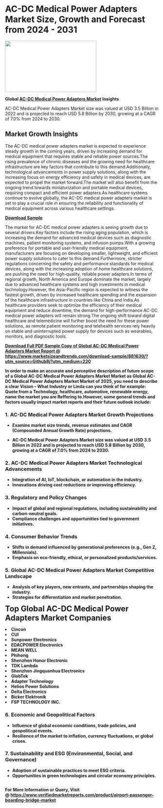 <H1>AC-DC Medical Power Adapters Market Size, Growth and Forecast from 2024 - 2031</H1><img class="aligncenter size-medium wp-image-584254" src="https://thirdeyenews.in/wp-content/uploads/2024/09/Global-Market-Research-300x168.jpeg" alt="" width="300" height="168" /><p><strong>Global&nbsp;<a href="https://www.marketsizeandtrends.com/download-sample/881630/?utm_source=Github8j?utm_medium=220">AC-DC Medical Power Adapters Market</a> Insights</strong></p><p>AC-DC Medical Power Adapters Market size was valued at USD 3.5 Billion in 2022 and is projected to reach USD 5.8 Billion by 2030, growing at a CAGR of 7.0% from 2024 to 2030.</p><p><h2>Market Growth Insights</h2> <p>The AC-DC medical power adapters market is expected to experience steady growth in the coming years, driven by increasing demand for medical equipment that requires stable and reliable power sources.The rising prevalence of chronic diseases and the growing need for healthcare infrastructure are key factors that contribute to this demand.Additionally, technological advancements in power supply solutions, along with the increasing focus on energy efficiency and safety in medical devices, are expected to propel the market forward.The market will also benefit from the ongoing trend towards miniaturization and portable medical devices, requiring compact and efficient power adapters.As healthcare systems continue to evolve globally, the AC-DC medical power adapters market is set to play a crucial role in ensuring the reliability and functionality of medical equipment across various healthcare settings.</p> <p><strong><a href="#">Download Sample</a></strong></p> <p>The market for AC-DC medical power adapters is seeing growth due to several drivers.Key factors include the rising aging population, which is increasing the demand for advanced medical devices such as diagnostic machines, patient monitoring systems, and infusion pumps.With a growing preference for portable and user-friendly medical equipment, manufacturers are focusing on developing smaller, lightweight, and efficient power supply solutions to cater to this demand.Furthermore, stricter regulations concerning the safety and performance standards for medical devices, along with the increasing adoption of home healthcare solutions, are pushing the need for high-quality, reliable power adapters.In terms of regional growth, North America and Europe dominate the market, largely due to advanced healthcare systems and high investments in medical technology.However, the Asia-Pacific region is expected to witness the fastest growth, driven by increased healthcare spending and the expansion of the healthcare infrastructure in countries like China and India.As healthcare providers seek to optimize the efficiency of their medical equipment and reduce downtime, the demand for high-performance AC-DC medical power adapters will remain strong.The ongoing shift toward digital healthcare and telemedicine will further boost the need for these power solutions, as remote patient monitoring and telehealth services rely heavily on stable and uninterrupted power supply for devices such as wearables, monitors, and diagnostic tools.</p> <p><strong><a href="#"></p><p><span class=""><strong>Download Full PDF Sample Copy of Global AC-DC Medical Power Adapters Market Report</strong> @ <a href="https://www.marketsizeandtrends.com/download-sample/881630/?utm_source=Github8j?utm_medium=220" target="_blank">https://www.marketsizeandtrends.com/download-sample/881630/?utm_source=Github8j?utm_medium=220</a></span></p><p>In order to make an accurate and perceptive description of future scope of a Global&nbsp;AC-DC Medical Power Adapters Market Market as Global&nbsp;AC-DC Medical Power Adapters Market Market of 2025, you need to describe a clear Vision &ndash; What Industry or Linda can you think of for example: Quote from a Technology, healthcare, automotive, renewable energy, name the market you are Reffering to.However, some general trends and factors usually impact market reports and their future outlook include:</p><h3>1.&nbsp;<strong>AC-DC Medical Power Adapters Market Growth Projections</strong></h3><ul><li>Examine market size trends, revenue estimates and CAGR (Compounded Annual Growth Rate) projections.</li><li><p>AC-DC Medical Power Adapters Market size was valued at USD 3.5 Billion in 2022 and is projected to reach USD 5.8 Billion by 2030, growing at a CAGR of 7.0% from 2024 to 2030.</p></li></ul><h3>2.&nbsp;<strong>AC-DC Medical Power Adapters Market Technological Advancements</strong></h3><ul><li>Integration of AI, IoT, blockchain, or automation in the industry.</li><li>Innovations driving cost reductions or improving efficiency.</li></ul><h3>3.&nbsp;<strong>Regulatory and Policy Changes</strong></h3><ul><li>Impact of global and regional regulations, including sustainability and carbon-neutral goals.</li><li>Compliance challenges and opportunities tied to government initiatives.</li></ul><h3>4.&nbsp;<strong>Consumer Behavior Trends</strong></h3><ul><li>Shifts in demand influenced by generational preferences (e.g., Gen Z, Millennials).</li><li>Emphasis on eco-friendly, ethical, or personalized products/services.</li></ul><h3>5.&nbsp;<strong>Global AC-DC Medical Power Adapters Market Competitive Landscape</strong></h3><ul><li>Analysis of key players, new entrants, and partnerships shaping the industry.</li><li>Strategies for differentiation and market penetration.</li></ul><p data-pm-slice="1 1 []"><span style="color: inherit; font-family: inherit; font-size: 25px;">Top Global AC-DC Medical Power Adapters Market Companies</span></p><div class="" data-test-id=""><p><li>Cincon</li><li> CUI</li><li> Sunpower Electronics</li><li> EDACPOWER Electronics</li><li> MEAN WELL</li><li> Phihong</li><li> Shenzhen Honor Electronic</li><li> TDK Lambda</li><li> Shenzhen Jingquanhua Electronics</li><li> GlobTek</li><li> Adapter Technology</li><li> Helios Power Solutions</li><li> Delta Electronics</li><li> Bicker Elektronik</li><li> FSP TECHNOLOGY INC.</li></p></div><h3>6.&nbsp;<strong>Economic and Geopolitical Factors</strong></h3><ul><li>Influence of global economic conditions, trade policies, and geopolitical events.</li><li>Resilience of the market to inflation, currency fluctuations, or global crises.</li></ul><h3>7.&nbsp;<strong>Sustainability and ESG (Environmental, Social, and Governance)</strong></h3><ul><li>Adoption of sustainable practices to meet ESG criteria.</li><li>Opportunities in green technologies and circular economy principles.</li></ul><h2><strong style="font-size: 14px;">For More Information or Query, Visit @&nbsp;</strong><a style="background-color: #ffffff; font-size: 14px;" href="https://www.marketsizeandtrends.com/report/ac-dc-medical-power-adapters-market/" target="_blank">https://www.verifiedmarketreports.com/product/airport-passenger-boarding-bridge-market</a></h2>